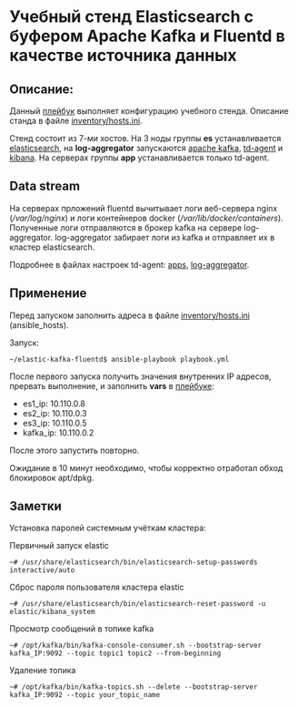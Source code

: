 # Учебный стенд Elasticsearch с буфером Apache Kafka и Fluentd в качестве источника данных

## Описание:

Данный [плейбук](playbook.yml) выполняет конфигурацию учебного стенда. Описание станда в файле [inventory/hosts.ini]().

Стенд состоит из 7-ми хостов. На 3 ноды группы **es** устанавливается [elasticsearch](roles/elasticsearch/tasks/main.yml), на **log-aggregator** запускаются [apache kafka](roles/kafka/tasks/main.yml), [td-agent](roles/fluentd/tasks/main.yml) и [kibana](roles/kibana/tasks/main.yml). На серверах группы **app** устанавливается только td-agent.

## Data stream

На серверах прложений fluentd вычитывает логи веб-сервера nginx (_/var/log/nginx_) и логи контейнеров docker (_/var/lib/docker/containers_). Полученные логи отправляются в брокер kafka на сервере log-aggregator. log-aggregator забирает логи из kafka и отправляет их в кластер elasticsearch.

Подробнее в файлах настроек td-agent: [apps](roles/fluentd/templates/td-agent-app.conf.j2), [log-aggregator](roles/fluentd/templates/td-agent-logs.conf.j2).

## Применение

Перед запуском заполнить адреса в файле [inventory/hosts.ini]() (ansible_hosts).

Запуск:
```
~/elastic-kafka-fluentd$ ansible-playbook playbook.yml
```

После первого запуска получить значения внутренних IP адресов, прервать выполнение, и заполнить **vars** в [плейбуке](playbook.yml):
- es1_ip: 10.110.0.8
- es2_ip: 10.110.0.3
- es3_ip: 10.110.0.5
- kafka_ip: 10.110.0.2

После этого запустить повторно.

Ожидание в 10 минут необходимо, чтобы корректно отработал обход блокировок apt/dpkg.

## Заметки

Установка паролей системным учёткам кластера:

Первичный запуск elastic

```
~# /usr/share/elasticsearch/bin/elasticsearch-setup-passwords interactive/auto
```

Сброс пароля пользователя кластера elastic

```
~# /usr/share/elasticsearch/bin/elasticsearch-reset-password -u elastic/kibana_system
```

Просмотр сообщений в топике kafka

```
~# /opt/kafka/bin/kafka-console-consumer.sh --bootstrap-server kafka_IP:9092 --topic topic1 topic2 --from-beginning
```

Удаление топика

```
~# /opt/kafka/bin/kafka-topics.sh --delete --bootstrap-server kafka_IP:9092 --topic your_topic_name
```
